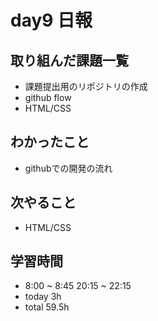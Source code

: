 # day9 日報
## 取り組んだ課題一覧
- 課題提出用のリポジトリの作成
- github flow
- HTML/CSS
  
## わかったこと
- githubでの開発の流れ
 
## 次やること
- HTML/CSS


## 学習時間
- 8:00 ~ 8:45 20:15 ~ 22:15
- today 3h
- total 59.5h

